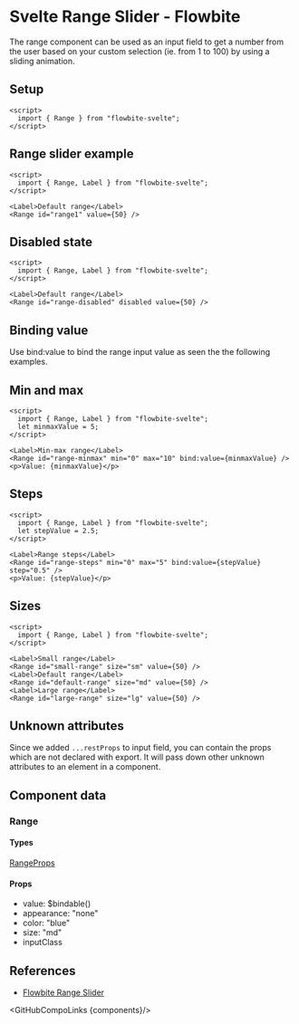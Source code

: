# Svelte Range Slider - Flowbite


The range component can be used as an input field to get a number from the user based on your custom selection (ie. from 1 to 100) by using a sliding animation.

## Setup

```svelte
<script>
  import { Range } from "flowbite-svelte";
</script>
```

## Range slider example

```svelte
<script>
  import { Range, Label } from "flowbite-svelte";
</script>

<Label>Default range</Label>
<Range id="range1" value={50} />
```

## Disabled state

```svelte
<script>
  import { Range, Label } from "flowbite-svelte";
</script>

<Label>Default range</Label>
<Range id="range-disabled" disabled value={50} />
```

## Binding value

Use bind:value to bind the range input value as seen the the following examples.

## Min and max

```svelte
<script>
  import { Range, Label } from "flowbite-svelte";
  let minmaxValue = 5;
</script>

<Label>Min-max range</Label>
<Range id="range-minmax" min="0" max="10" bind:value={minmaxValue} />
<p>Value: {minmaxValue}</p>
```

## Steps

```svelte
<script>
  import { Range, Label } from "flowbite-svelte";
  let stepValue = 2.5;
</script>

<Label>Range steps</Label>
<Range id="range-steps" min="0" max="5" bind:value={stepValue} step="0.5" />
<p>Value: {stepValue}</p>
```

## Sizes

```svelte
<script>
  import { Range, Label } from "flowbite-svelte";
</script>

<Label>Small range</Label>
<Range id="small-range" size="sm" value={50} />
<Label>Default range</Label>
<Range id="default-range" size="md" value={50} />
<Label>Large range</Label>
<Range id="large-range" size="lg" value={50} />
```

## Unknown attributes

Since we added `...restProps` to input field, you can contain the props which are not declared with export. It will pass down other unknown attributes to an element in a component.

## Component data

### Range

#### Types

[RangeProps](https://github.com/themesberg/flowbite-svelte/blob/main/src/lib/types.ts#L846)

#### Props

- value: $bindable()
- appearance: "none"
- color: "blue"
- size: "md"
- inputClass


## References

- [Flowbite Range Slider](https://flowbite.com/docs/forms/range/)

<GitHubCompoLinks {components}/>

